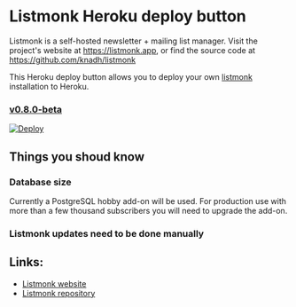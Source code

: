# Listmonk Heroku deploy button

Listmonk is a self-hosted newsletter + mailing list manager.
Visit the project's website at https://listmonk.app, or find the source code at https://github.com/knadh/listmonk

This Heroku deploy button allows you to deploy your own [listmonk](https://listmonk.app/) installation to Heroku.

### [v0.8.0-beta](https://github.com/knadh/listmonk/releases/tag/v0.8.0-beta)
[![Deploy](https://www.herokucdn.com/deploy/button.svg)](https://heroku.com/deploy?template=https://github.com/bumi/listmonk-heroku)

## Things you shoud know

### Database size
Currently a PostgreSQL hobby add-on will be used. For production use with more than a few thousand subscribers you will need to upgrade the add-on.

### Listmonk updates need to be done manually

## Links:

* [Listmonk website](https://listmonk.app)
* [Listmonk repository](https://github.com/knadh/listmonk)


